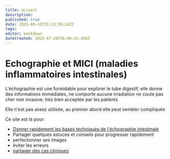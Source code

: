 ```yaml
---
title: accueil
description: 
published: true
date: 2025-09-16T21:13:19.242Z
tags: 
editor: markdown
dateCreated: 2025-07-28T16:06:33.456Z
---
```


# Echographie et MICI (maladies inflammatoires intestinales)

L'échographie est une formidable pour explorer le tube digestif, 
elle donne des informations immédiates, 
ne comporte aucune irradiation
ne coute pas cher
non invasive, très bien acceptée par les patients

Elle n'est pas assez utilisée,
au premier abord elle peut sembler compliquée

Ce site est là pour:

- [Donner rapidement les bases techniques de l'échographie intestinale](/bases)
- Partager quelques astuces et conseils pour progresser rapidement
- perfectionner ses images
- éviter les erreurs
- [partager des cas cliniques](/cascliniques)
